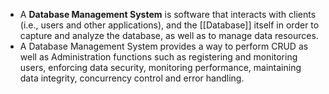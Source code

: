 * A **Database Management System** is software that interacts with clients (i.e., users and other applications), and the [[Database]] itself in order to capture and analyze the database, as well as to manage data resources.
* A Database Management System provides a way to perform CRUD as well as Administration functions such as registering and monitoring users, enforcing data security, monitoring performance, maintaining data integrity, concurrency control and error handling.